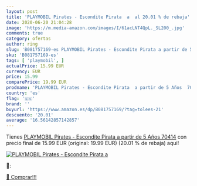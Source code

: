 ```yaml
---
layout: post
title: 'PLAYMOBIL Pirates - Escondite Pirata  a  al 20.01 % de rebaja'
date: 2020-06-20 21:04:28
image: 'https://m.media-amazon.com/images/I/61acLNT4QpL._SL200_.jpg'
comments: true
category: ofertas
author: ring
slug: 'B081757169-es PLAYMOBIL Pirates - Escondite Pirata a partir de 5 Años 70414'
sku: 'B081757169-es'
tags: [ 'playmobil', ]
actualPrice: 15.99 EUR
currency: EUR
price: 15.99
comparePrice: 19.99 EUR
prodname: 'PLAYMOBIL Pirates - Escondite Pirata  a partir de 5 Años  70414'
country: 'es'
flag: '🇪🇸'
brand: ''
buyurl: 'https://www.amazon.es/dp/B081757169/?tag=tolees-21'
descuento: '20.01'
average: '16.56142857142857'
---
```


Tienes [PLAYMOBIL Pirates - Escondite Pirata  a partir de 5 Años  70414](https://www.amazon.es/dp/B081757169/?tag=tolees-21) con precio final de  15.99 EUR (original: 19.99 EUR) (20.01 %  de rebaja) aqui!

[![PLAYMOBIL Pirates - Escondite Pirata  a ](https://m.media-amazon.com/images/I/61acLNT4QpL._SL200_.jpg)](https://www.amazon.es/dp/B081757169/?tag=tolees-21)

🔎:


[🛒 Comprar!!!](https://www.amazon.es/dp/B081757169/?tag=tolees-21)
